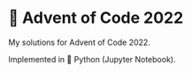 # 🌟 Advent of Code 2022

My solutions for Advent of Code 2022.

Implemented in 🐍 Python (Jupyter Notebook).
